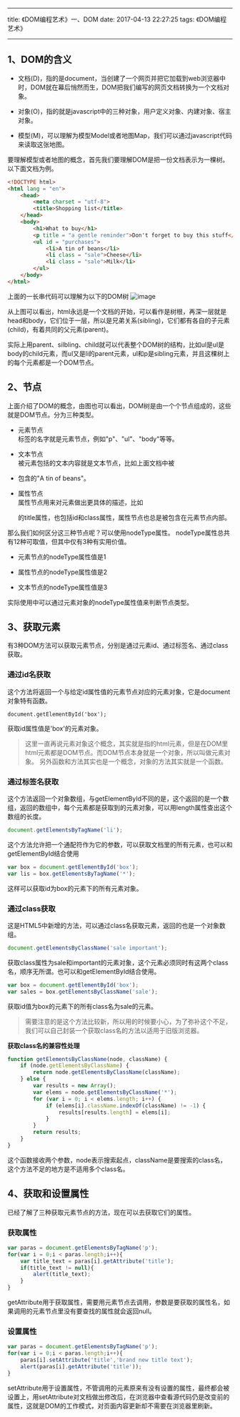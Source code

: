 
---

title: 《DOM编程艺术》一、DOM
date: 2017-04-13 22:27:25
tags: 《DOM编程艺术》

---

## 1、DOM的含义

- 文档(D)，指的是document，当创建了一个网页并把它加载到web浏览器中时，DOM就在幕后悄然而生，DOM把我们编写的网页文档转换为一个文档对象。

- 对象(O)，指的就是javascript中的三种对象，用户定义对象、内建对象、宿主对象。

- 模型(M)，可以理解为模型Model或者地图Map，我们可以通过javascript代码来读取这张地图。

要理解模型或者地图的概念，首先我们要理解DOM是把一份文档表示为一棵树。以下面文档为例。

```html
<!DOCTYPE html>
<html lang = "en">
    <head>
        <meta charset = "utf-8">
        <title>Shopping list</title>
    </head>
    <body>
        <h1>What to buy</h1>
        <p title = "a gentle reminder">Don't forget to buy this stuff</p>
        <ul id = "purchases">
            <li>A tin of beans</li>
            <li class = "sale">Cheese</li>
            <li class = "sale">Milk</li>
        </ul>
    </body>
</html>
```

上面的一长串代码可以理解为以下的DOM树
![image](http://upload-images.jianshu.io/upload_images/5140754-e4ce5829e8f2fa46?imageMogr2/auto-orient/strip%7CimageView2/2/w/1240)

从上图可以看出，html永远是一个文档的开始，可以看作是树根，再深一层就是head和body，它们位于一层，所以是兄弟关系(sibling)，它们都有各自的子元素(child)，有着共同的父元素(parent)。

实际上用parent、silbling、child就可以代表整个DOM树的结构，比如ul是ul是body的child元素，而ul又是li的parent元素，ul和p是sibling元素，并且这棵树上的每个元素都是一个DOM节点。

## 2、节点

上面介绍了DOM的概念，由图也可以看出，DOM树是由一个个节点组成的，这些就是DOM节点。分为三种类型。

- 元素节点           
    标签的名字就是元素节点，例如"p"、"ul"、"body"等等。

- 文本节点                    
    被元素包括的文本内容就是文本节点，比如上面文档中被<li>包含的"A tin of beans"。

- 属性节点                    
    属性节点用来对元素做出更具体的描述，比如<p>的title属性，也包括id和class属性，属性节点也总是被包含在元素节点内部。

那么我们如何区分这三种节点呢？可以使用nodeType属性。
nodeType属性总共有12种可取值，但其中仅有3种有实用价值。
- 元素节点的nodeType属性值是1

- 属性节点的nodeType属性值是2

- 文本节点的nodeType属性值是3

实际使用中可以通过元素对象的nodeType属性值来判断节点类型。

## 3、获取元素

有3种DOM方法可以获取元素节点，分别是通过元素id、通过标签名、通过class获取。

### 通过id名获取

这个方法将返回一个与给定id属性值的元素节点对应的元素对象，它是document对象特有函数。
```
document.getElementById('box');
```
获取id属性值是'box'的元素对象。

> 这里一直再说元素对象这个概念，其实就是指的html元素，但是在DOM里html元素都是DOM节点。而DOM节点本身就是一个对象，所以叫做元素对象。
另外函数和方法其实也是一个概念，对象的方法其实就是一个函数。

### 通过标签名获取

这个方法返回一个对象数组，与getElementById不同的是，这个返回的是一个数组，返回的数组中，每个元素都是获取到的元素对象，可以用length属性查出这个数组的长度。

```js
document.getElementsByTagName('li');
```

这个方法允许把一个通配符作为它的参数，可以获取文档里的所有元素，也可以和getElementById结合使用

```js
var box = document.getElementById('box');
var lis = box.getElementsByTagName('*');
```

这样可以获取id为box的元素下的所有元素对象。

### 通过class获取

这是HTML5中新增的方法，可以通过class名获取元素，返回的也是一个对象数组。

```js
document.getElementsByClassName('sale important');
```

获取class属性为sale和important的元素对象，这个元素必须同时有这两个class名，顺序无所谓。也可以和getElementById结合使用。

```js
var box = document.getElementById('box');
var sales = box.getElementsByClassName('sale');
```

获取id值为box的元素下的所有class名为sale的元素。

> 需要注意的是这个方法比较新，所以用的时候要小心，为了弥补这个不足，我们可以自己封装一个获取class名的方法以适用于旧版浏览器。

**获取class名的兼容性处理**

```js
function getElementsByClassName(node, className) {
    if (node.getElementsByClassName) {
        return node.getElementsByClassName(className);
    } else {
        var results = new Array();
        var elems = node.getElementsByClassName('*');
        for (var i = 0; i < elems.length; i++) {
            if (elems[i].className.indexOf(className) != -1) {
                results[results.length] = elems[i];
            }
        }
        return results;
    }
}
```

这个函数接收两个参数，node表示搜索起点，className是要搜索的class名，这个方法不足的地方是不适用多个class名。

## 4、获取和设置属性

已经了解了三种获取元素节点的方法，现在可以去获取它们的属性。


### 获取属性

```js
var paras = document.getElementsByTagName('p');
for(var i = 0;i < paras.length;i++){
    var title_text = paras[i].getAttribute('title');
    if(title_text != null){
        alert(title_text);
    }
}
```

getAttribute用于获取属性，需要用元素节点去调用，参数是要获取的属性名，如果调用的元素节点里没有要查找的属性就会返回null。

### 设置属性

```js
var paras = document.getElementsByTagName('p');
for(var i = 0;i < paras.length;i++){
    paras[i].setAttribute('title','brand new title text');
    alert(paras[i].getAttribute('title'));
}
```

setAttribute用于设置属性，不管调用的元素原来有没有设置的属性，最终都会被设置上，用setAttribute对文档做出修改后，在浏览器中查看源代码仍是改变前的属性，这就是DOM的工作模式，对页面内容更新却不需要在浏览器里刷新。
